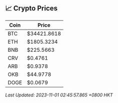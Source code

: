 ## 📈 Crypto Prices

| Coin | Price |
| ---- | ----- |
| BTC | $34421.8618 |
| ETH | $1805.3234 |
| BNB | $225.5663 |
| CRV | $0.4761 |
| ARB | $0.9378 |
| OKB | $44.9778 |
| DOGE | $0.0679 |

_Last Updated: 2023-11-01 02:45:57.865 +0800 HKT_